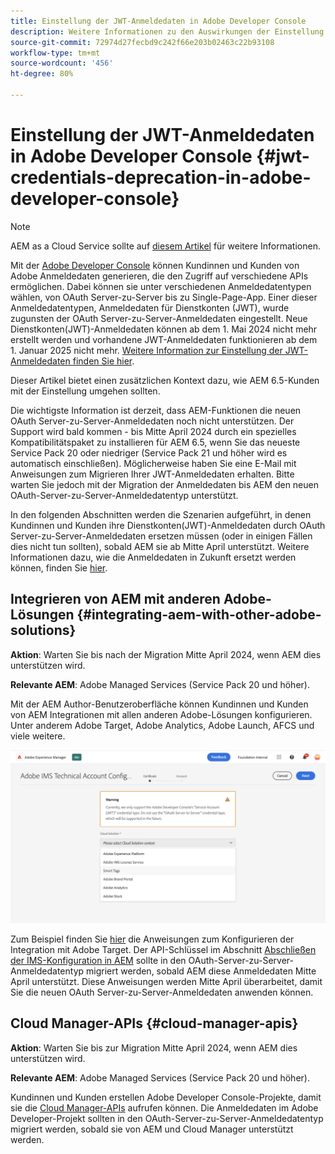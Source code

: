 ```yaml
---
title: Einstellung der JWT-Anmeldedaten in Adobe Developer Console
description: Weitere Informationen zu den Auswirkungen der Einstellung der JWT-Anmeldedaten in Adobe Developer Console auf AEM
source-git-commit: 72974d27fecbd9c242f66e203b02463c22b93108
workflow-type: tm+mt
source-wordcount: '456'
ht-degree: 80%

---
```



# Einstellung der JWT-Anmeldedaten in Adobe Developer Console {#jwt-credentials-deprecation-in-adobe-developer-console}

>[!NOTE]
> AEM as a Cloud Service sollte auf [diesem Artikel](https://experienceleague.adobe.com/docs/experience-manager-cloud-service/content/security/jwt-credentials-deprecation-in-adobe-developer-console.html) für weitere Informationen.

Mit der [Adobe Developer Console](https://developer.adobe.com/console) können Kundinnen und Kunden von Adobe Anmeldedaten generieren, die den Zugriff auf verschiedene APIs ermöglichen. Dabei können sie unter verschiedenen Anmeldedatentypen wählen, von OAuth Server-zu-Server bis zu Single-Page-App. Einer dieser Anmeldedatentypen, Anmeldedaten für Dienstkonten (JWT), wurde zugunsten der OAuth Server-zu-Server-Anmeldedaten eingestellt. Neue Dienstkonten(JWT)-Anmeldedaten können ab dem 1. Mai 2024 nicht mehr erstellt werden und vorhandene JWT-Anmeldedaten funktionieren ab dem 1. Januar 2025 nicht mehr. [Weitere Information zur Einstellung der JWT-Anmeldedaten finden Sie hier](https://developer.adobe.com/developer-console/docs/guides/authentication/ServerToServerAuthentication/migration/).

Dieser Artikel bietet einen zusätzlichen Kontext dazu, wie AEM 6.5-Kunden mit der Einstellung umgehen sollten.

Die wichtigste Information ist derzeit, dass AEM-Funktionen die neuen OAuth Server-zu-Server-Anmeldedaten noch nicht unterstützen. Der Support wird bald kommen - bis Mitte April 2024 durch ein spezielles Kompatibilitätspaket zu installieren für AEM 6.5, wenn Sie das neueste Service Pack 20 oder niedriger (Service Pack 21 und höher wird es automatisch einschließen). Möglicherweise haben Sie eine E-Mail mit Anweisungen zum Migrieren Ihrer JWT-Anmeldedaten erhalten. Bitte warten Sie jedoch mit der Migration der Anmeldedaten bis AEM den neuen OAuth-Server-zu-Server-Anmeldedatentyp unterstützt.

In den folgenden Abschnitten werden die Szenarien aufgeführt, in denen Kundinnen und Kunden ihre Dienstkonten(JWT)-Anmeldedaten durch OAuth Server-zu-Server-Anmeldedaten ersetzen müssen (oder in einigen Fällen dies nicht tun sollten), sobald AEM sie ab Mitte April unterstützt. Weitere Informationen dazu, wie die Anmeldedaten in Zukunft ersetzt werden können, finden Sie [hier](https://developer.adobe.com/developer-console/docs/guides/authentication/ServerToServerAuthentication/migration/#migration-overview).

## Integrieren von AEM mit anderen Adobe-Lösungen {#integrating-aem-with-other-adobe-solutions}

**Aktion**: Warten Sie bis nach der Migration Mitte April 2024, wenn AEM dies unterstützen wird.

**Relevante AEM**: Adobe Managed Services (Service Pack 20 und höher).


Mit der AEM Author-Benutzeroberfläche können Kundinnen und Kunden von AEM Integrationen mit allen anderen Adobe-Lösungen konfigurieren. Unter anderem Adobe Target, Adobe Analytics, Adobe Launch, AFCS und viele weitere.

![Integrieren von AEM mit anderen Lösungen](/help/sites-administering/assets/jwt-deprecation.png)

Zum Beispiel finden Sie [hier](https://docs.mktossl.com/docs/experience-manager-cloud-service/content/sites/integrations/integration-adobe-target-ims.html?lang=de) die Anweisungen zum Konfigurieren der Integration mit Adobe Target. Der API-Schlüssel im Abschnitt [Abschließen der IMS-Konfiguration in AEM](https://docs.mktossl.com/docs/experience-manager-cloud-service/content/sites/integrations/integration-adobe-target-ims.html?lang=de#completing-the-ims-configuration-in-aem) sollte in den OAuth-Server-zu-Server-Anmeldedatentyp migriert werden, sobald AEM diese Anmeldedaten Mitte April unterstützt. Diese Anweisungen werden Mitte April überarbeitet, damit Sie die neuen OAuth Server-zu-Server-Anmeldedaten anwenden können.

## Cloud Manager-APIs {#cloud-manager-apis}

**Aktion**: Warten Sie bis zur Migration Mitte April 2024, wenn AEM dies unterstützen wird.

**Relevante AEM**: Adobe Managed Services (Service Pack 20 und höher).

Kundinnen und Kunden erstellen Adobe Developer Console-Projekte, damit sie die [Cloud Manager-APIs](https://developer.adobe.com/experience-cloud/cloud-manager/guides/getting-started/create-api-integration/) aufrufen können. Die Anmeldedaten im Adobe Developer-Projekt sollten in den OAuth-Server-zu-Server-Anmeldedatentyp migriert werden, sobald sie von AEM und Cloud Manager unterstützt werden.

